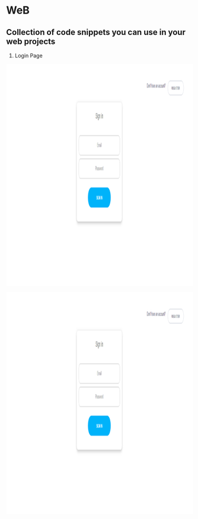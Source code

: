 # WeB
Collection of code snippets you can use in your web projects
------------------------------------------------------------
1. Login Page
<p align="center">
  <img width="1360" height="600" src="Login Pages/Sample/1.png">
</p>
<p align="center">
  <img width="1360" height="600" src="Login Pages/Sample/1.png">
</p>